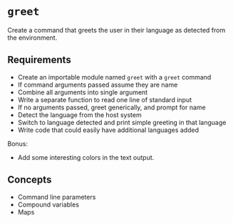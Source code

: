 # `greet`

Create a command that greets the user in their language as detected from
the environment.

## Requirements

* Create an importable module named `greet` with a `greet` command
* If command arguments passed assume they are name
* Combine all arguments into single argument
* Write a separate function to read one line of standard input
* If no arguments passed, greet generically, and prompt for name
* Detect the language from the host system
* Switch to language detected and print simple greeting in that language
* Write code that could easily have additional languages added

Bonus:

* Add some interesting colors in the text output.

## Concepts

* Command line parameters
* Compound variables
* Maps
